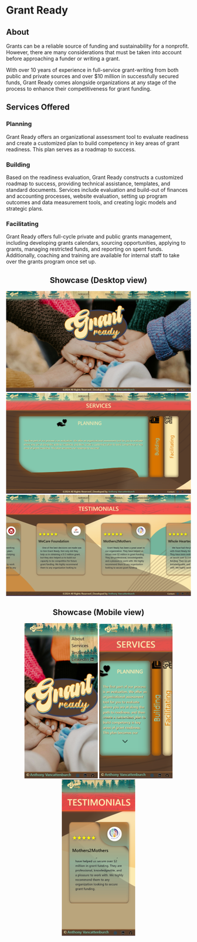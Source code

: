 # Grant Ready

## About
Grants can be a reliable source of funding and sustainability for a nonprofit. However, there are many considerations that must be taken into account before approaching a funder or writing a grant.

With over 10 years of experience in full-service grant-writing from both public and private sources and over $10 million in successfully secured funds, Grant Ready comes alongside organizations at any stage of the process to enhance their competitiveness for grant funding.

## Services Offered
### Planning
Grant Ready offers an organizational assessment tool to evaluate readiness and create a customized plan to build competency in key areas of grant readiness. This plan serves as a roadmap to success.

### Building
Based on the readiness evaluation, Grant Ready constructs a customized roadmap to success, providing technical assistance, templates, and standard documents. Services include evaluation and build-out of finances and accounting processes, website evaluation, setting up program outcomes and data measurement tools, and creating logic models and strategic plans.

### Facilitating
Grant Ready offers full-cycle private and public grants management, including developing grants calendars, sourcing opportunities, applying to grants, managing restricted funds, and reporting on spent funds. Additionally, coaching and training are available for internal staff to take over the grants program once set up.

<div align="center">
<h2>Showcase (Desktop view)</h2>
  <img src="./src/assets/img/Hero.png" alt="Hero section on mobile screens" width="600"/>
  <img src="./src/assets/img/Services.png" alt="Services section on mobile screens" width="600"/>
  <img src="./src/assets/img/Testimonials.png" alt="Testimonials section on mobile screens" width="600"/>
</div>

<div align="center">
<h2>Showcase (Mobile view)</h2>
  <img src="./src/assets/img/Hero_mobile.png" alt="Hero section on mobile screens" width="200"/>
  <img src="./src/assets/img/Services_mobile.png" alt="Services section on mobile screens" width="200"/>
  <img src="./src/assets/img/Testimonials_mobile.png" alt="Testimonials section on mobile screens" width="200"/>
</div>